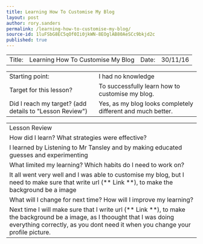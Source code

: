 ```yaml
---
title: Learning How To Customise My Blog
layout: post
author: rory.sanders
permalink: /learning-how-to-customise-my-blog/
source-id: 1luFSbG8EC5qOf0Ii0jkWN-8EOglAB80AeSCc9bkjd2c
published: true
---
```

<table>
  <tr>
    <td>Title:  </td>
    <td>Learning How To Customise My Blog</td>
    <td> Date:  </td>
    <td>30/11/16</td>
  </tr>
</table>


<table>
  <tr>
    <td>Starting point:</td>
    <td>I had no knowledge</td>
  </tr>
  <tr>
    <td>Target for this lesson?</td>
    <td>To successfully learn how to customise my blog.</td>
  </tr>
  <tr>
    <td>Did I reach my target? 
(add details to "Lesson Review")</td>
    <td>Yes, as my blog looks completely different and much better.</td>
  </tr>
</table>


<table>
  <tr>
    <td>Lesson Review</td>
  </tr>
  <tr>
    <td>How did I learn? What strategies were effective? </td>
  </tr>
  <tr>
    <td>I learned by Listening to Mr Tansley and by making educated guesses and experimenting</td>
  </tr>
  <tr>
    <td>What limited my learning? Which habits do I need to work on? </td>
  </tr>
  <tr>
    <td>It all went very well and I was able to customise my blog, but I need to make sure that write url (** Link **), to make the background be a image</td>
  </tr>
  <tr>
    <td>What will I change for next time? How will I improve my learning?</td>
  </tr>
  <tr>
    <td>Next time I will make sure that I write url (** Link **), to make the background be a image, as I thoought that I was doing everything correctly, as you dont need it when you change your profile picture.
</td>
  </tr>
</table>


